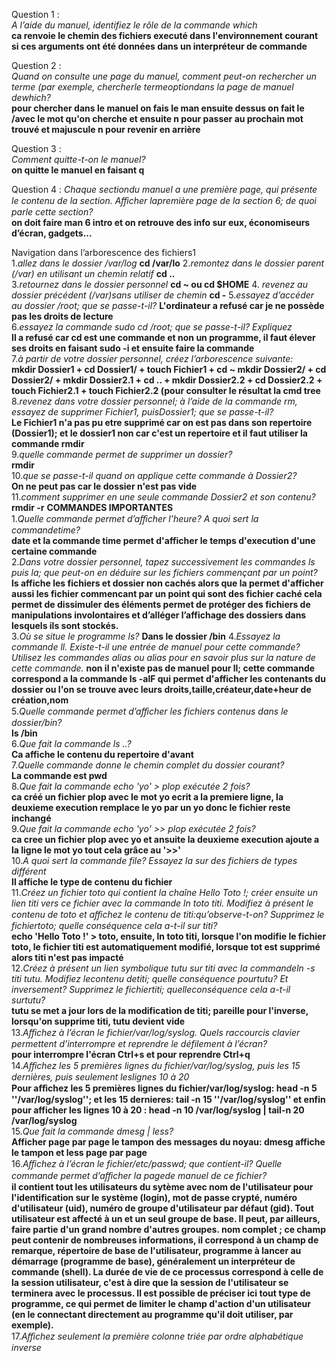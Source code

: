 Question 1 :  
*A l’aide du manuel, identifiez le rôle de la commande which*  
**ca renvoie le chemin des fichiers executé dans l'environnement courant si ces arguments ont été données dans un interpréteur de commande**

Question 2 :  
*Quand on consulte une page du manuel, comment peut-on rechercher un terme (par exemple, chercherle termeoptiondans la page de manuel dewhich?*  
**pour chercher dans le manuel on fais le man ensuite dessus on fait le /avec le mot qu'on cherche et ensuite n pour passer au prochain mot trouvé et majuscule n pour revenir en arrière**  

Question 3 :  
*Comment quitte-t-on le manuel?*  
**on quitte le manuel en faisant q**  

Question 4 :
*Chaque sectiondu manuel a une première page, qui présente le contenu de la section. Aﬀicher lapremière page de la section 6; de quoi parle cette section?*  
**on doit faire man 6 intro et on retrouve des info sur eux, économiseurs d’écran, gadgets...**  

  
Navigation dans l’arborescence des fichiers1    
1.*allez dans le dossier /var/log*  **cd /var/lo**
2.*remontez dans le dossier parent (/var) en utilisant un chemin relatif* **cd ..**  
3.*retournez dans le dossier personnel*
**cd ~ ou cd $HOME**
4. *revenez au dossier précédent (/var)sans utiliser de chemin*
**cd -**
5.*essayez d’accéder au dossier /root; que se passe-t-il?*
**L'ordinateur a refusé car je ne possède pas les droits de lecture**  
6.*essayez la commande sudo cd /root; que se passe-t-il? Expliquez*  
**Il a refusé car cd est une commande et non un programme, il faut élever ses droits en faisant sudo -i et ensuite faire la commande**  
7.*à partir de votre dossier personnel, créez l’arborescence suivante:*  
**mkdir Dossier1 + cd Dossier1/ + touch Fichier1 + cd ~
mkdir Dossier2/ + cd Dossier2/ + mkdir Dossier2.1 + cd .. + mkdir Dossier2.2 + cd Dossier2.2 + touch Fichier2.1 + touch Fichier2.2 (pour consulter le résultat la cmd tree**  
8.*revenez dans votre dossier personnel; à l’aide de la commande rm, essayez de supprimer Fichier1, puisDossier1; que se passe-t-il?*  
**Le Fichier1 n'a pas pu etre supprimé car on est pas dans son repertoire (Dossier1); et le dossier1 non car c'est un repertoire et il faut utiliser la commande rmdir**  
9.*quelle commande permet de supprimer un dossier?*  
**rmdir**  
10.*que se passe-t-il quand on applique cette commande à Dossier2?*  
**On ne peut pas car le dossier n'est pas vide**  
11.*comment supprimer en une seule commande Dossier2 et son contenu?*  
**rmdir -r** 
**COMMANDES IMPORTANTES**  
1.*Quelle commande permet d’aﬀicher l’heure? A quoi sert la commandetime?*  
**date et la commande time permet d'afficher le temps d'execution d'une certaine commande**  
2.*Dans votre dossier personnel, tapez successivement les commandes ls puis la; que peut-on en déduire sur les fichiers commençant par un point?*  
**ls affiche les fichiers et dossier non cachés alors que la permet d'afficher aussi les fichier commencant par un point qui sont des fichier caché cela permet de dissimuler des éléments permet de protéger des fichiers de manipulations involontaires et d’alléger l’affichage des dossiers dans lesquels ils sont stockés.**  
3.*Où se situe le programme ls?*
**Dans le dossier /bin**
4.*Essayez la commande ll. Existe-t-il une entrée de manuel pour cette commande? Utilisez les commandes alias ou alias pour en savoir plus sur la nature de cette commande.*
**non il n'existe pas de manuel pour ll; cette commande correspond a la commande ls -alF qui permet d'afficher les contenants du dossier ou l'on se trouve avec leurs droits,taille,créateur,date+heur de création,nom**  
5.*Quelle commande permet d’aﬀicher les fichiers contenus dans le dossier/bin?*  
**ls /bin**  
6.*Que fait la commande ls ..?*  
**Ca affiche le contenu du repertoire d'avant**  
7.*Quelle commande donne le chemin complet du dossier courant?*  
**La commande est pwd**  
8.*Que fait la commande echo 'yo' > plop exécutée 2 fois?*  
**ca créé un fichier plop avec le mot yo ecrit a la premiere ligne, la deuxieme execution remplace le yo par un yo donc le fichier reste inchangé**  
9.*Que fait la commande echo 'yo' >> plop exécutée 2 fois?*  
**ca cree un fichier plop avec yo et ansuite la deuxieme execution ajoute a la ligne le mot yo tout cela grâce au '>>'**  
10.*A quoi sert la commande file? Essayez la sur des fichiers de types différent*  
**Il affiche le type de contenu du fichier**  
11.*Créez un fichier toto qui contient la chaîne Hello Toto !; créer ensuite un lien titi vers ce fichier avec la commande ln toto titi. Modifiez à présent le contenu de toto et aﬀichez le contenu de titi:qu’observe-t-on? Supprimez le fichiertoto; quelle conséquence cela a-t-il sur titi?*  
**echo 'Hello Toto !' > toto, ensuite, ln toto titi, lorsque l'on modifie le fichier toto, le fichier titi est automatiquement modifié, lorsque tot est supprimé alors titi n'est pas impacté**  
12.*Créez à présent un lien symbolique tutu sur titi avec la commandeln -s titi tutu. Modifiez lecontenu detiti; quelle conséquence pourtutu? Et inversement? Supprimez le fichiertiti; quelleconséquence cela a-t-il surtutu?*  
**tutu se met a jour lors de la modification de titi; pareille pour l'inverse, lorsqu'on supprime titi, tutu devient vide**  
13.*Aﬀichez à l’écran le fichier/var/log/syslog. Quels raccourcis clavier permettent d’interrompre et reprendre le défilement à l’écran?*  
**pour interrompre l'écran Ctrl+s et pour reprendre Ctrl+q**  
14.*Aﬀichez les 5 premières lignes du fichier/var/log/syslog, puis les 15 dernières, puis seulement leslignes 10 à 20*  
**Pour aﬀichez les 5 premières lignes du fichier/var/log/syslog: head -n 5  ''/var/log/syslog''; et les 15 dernieres: tail -n 15 ''/var/log/syslog'' et enfin pour afficher les lignes 10 à 20 : head -n 10 /var/log/syslog | tail-n 20 /var/log/syslog**  
15.*Que fait la commande dmesg | less?*  
**Afficher page par page le tampon des messages du noyau: dmesg affiche le tampon et less page par page**  
16.*Aﬀichez à l’écran le fichier/etc/passwd; que contient-il? Quelle commande permet d’aﬀicher la pagede manuel de ce fichier?*  
**il contient tout les utilisateurs du sytème avec 
    nom de l'utilisateur pour l'identification sur le système (login),
    mot de passe crypté,
    numéro d'utilisateur (uid),
    numéro de groupe d'utilisateur par défaut (gid). Tout utilisateur est affecté à un et un seul groupe de base. Il peut, par ailleurs, faire partie d'un grand nombre d'autres groupes.
    nom complet ; ce champ peut contenir de nombreuses informations, il correspond à un champ de remarque,
    répertoire de base de l'utilisateur,
    programme à lancer au démarrage (programme de base), généralement un interpréteur de commande (shell). La durée de vie de ce processus correspond à celle de la session utilisateur, c'est à dire que la session de l'utilisateur se terminera avec le processus. Il est possible de préciser ici tout type de programme, ce qui permet de limiter le champ d'action d'un utilisateur (en le connectant directement au programme qu'il doit utiliser, par exemple).**  
17.*Aﬀichez seulement la première colonne triée par ordre alphabétique inverse*  











